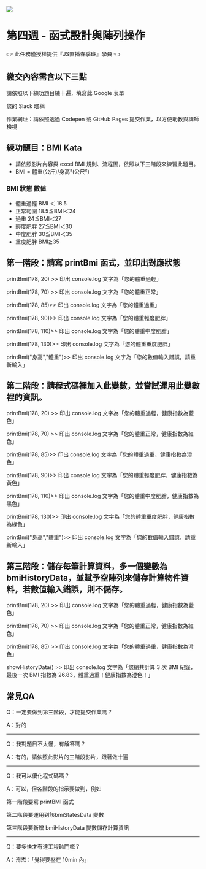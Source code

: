 ![](https://i.imgur.com/5DPObDR.png)

# 第四週 - 函式設計與陣列操作
👉 此任務僅授權提供『JS直播春季班』學員 👈

## 繳交內容需含以下三點
請依照以下練功題目練十遍，填寫此 Google 表單

您的 Slack 暱稱

作業網址：請依照透過 Codepen 或 GitHub Pages 提交作業，以方便助教與講師檢視


## 練功題目：BMI Kata
* 請依照影片內容與 excel BMI 規則、流程圖，依照以下三階段來練習此題目。
* BMI =  	體重(公斤)/身高²(公尺²)
	
### BMI 狀態	數值
* 體重過輕	BMI ＜ 18.5
* 正常範圍	18.5≦BMI＜24
* 過重	    24≦BMI＜27
* 輕度肥胖	27≦BMI＜30
* 中度肥胖	30≦BMI＜35
* 重度肥胖	BMI≧35
## 第一階段：請寫 printBmi 函式，並印出對應狀態
printBmi(178, 20) >> 印出 console.log 文字為「您的體重過輕」

printBmi(178, 70) >> 印出 console.log 文字為「您的體重正常」

printBmi(178, 85)>> 印出 console.log 文字為「您的體重過重」

printBmi(178, 90)>> 印出 console.log 文字為「您的體重輕度肥胖」

printBmi(178, 110)>> 印出 console.log 文字為「您的體重中度肥胖」

printBmi(178, 130)>> 印出 console.log 文字為「您的體重重度肥胖」

printBmi("身高","體重")>> 印出 console.log 文字為「您的數值輸入錯誤，請重新輸入」

## 第二階段：請程式碼裡加入此變數，並嘗試運用此變數裡的資訊。
printBmi(178, 20) >> 印出 console.log 文字為「您的體重過輕，健康指數為藍色」

printBmi(178, 70) >> 印出 console.log 文字為「您的體重正常，健康指數為紅色」

printBmi(178, 85)>> 印出 console.log 文字為「您的體重過重，健康指數為澄色」

printBmi(178, 90)>> 印出 console.log 文字為「您的體重輕度肥胖，健康指數為黃色」

printBmi(178, 110)>> 印出 console.log 文字為「您的體重中度肥胖，健康指數為黑色」

printBmi(178, 130)>> 印出 console.log 文字為「您的體重重度肥胖，健康指數為綠色」

printBmi("身高","體重")>> 印出 console.log 文字為「您的數值輸入錯誤，請重新輸入」

## 第三階段：儲存每筆計算資料，多一個變數為 bmiHistoryData，並賦予空陣列來儲存計算物件資料，若數值輸入錯誤，則不儲存。
printBmi(178, 20) >> 印出 console.log 文字為「您的體重過輕，健康指數為藍色」

printBmi(178, 70) >> 印出 console.log 文字為「您的體重正常，健康指數為紅色」

printBmi(178, 85) >> 印出 console.log 文字為「您的體重過重，健康指數為澄色」

showHistoryData() >> 印出 console.log 文字為「您總共計算 3 次 BMI 紀錄，最後一次 BMI 指數為 26.83，體重過重！健康指數為澄色！」

## 常見QA
Q：一定要做到第三階段，才能提交作業嗎？

A：對的

---
Q：我對題目不太懂，有解答嗎？

A：有的，請依照此影片的三階段影片，跟著做十遍

---
Q：我可以優化程式碼嗎？

A：可以，但各階段的指示要做到，例如

第一階段要寫 printBMI 函式

第二階段要運用到該bmiStatesData 變數

第三階段要新增 bmiHistoryData 變數儲存計算資訊

---
Q：要多快才有達工程師門檻？

A：洧杰：「覺得要壓在 10min 內」